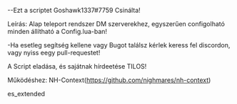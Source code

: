 --Ezt a scriptet Goshawk1337#7759 Csinálta!

Leírás: 
Alap teleport rendszer DM szerverekhez, egyszerűen configolható minden állítható a Config.lua-ban!

-Ha esetleg segítség kellene vagy Bugot találsz kérlek keress fel discordon, vagy nyiss eegy pull-requestet!

A Script eladása, és sajátnak hírdeetése TILOS!

Működéshez:
NH-Context(https://github.com/nighmares/nh-context)

es_extended
